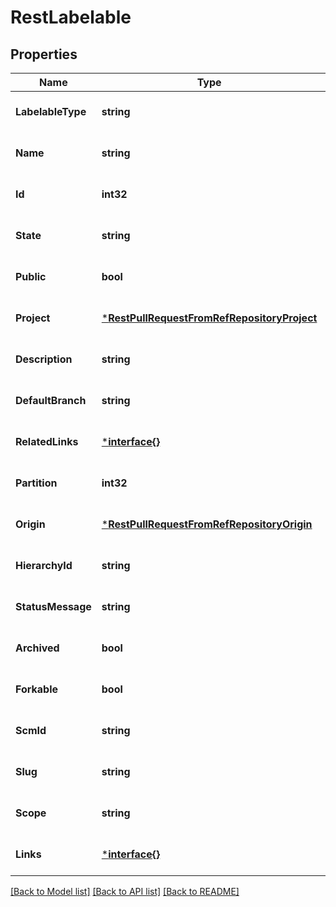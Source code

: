 # RestLabelable

## Properties
Name | Type | Description | Notes
------------ | ------------- | ------------- | -------------
**LabelableType** | **string** |  | [optional] [default to null]
**Name** | **string** |  | [optional] [default to null]
**Id** | **int32** |  | [optional] [default to null]
**State** | **string** |  | [optional] [default to null]
**Public** | **bool** |  | [optional] [default to null]
**Project** | [***RestPullRequestFromRefRepositoryProject**](RestPullRequest_fromRef_repository_project.md) |  | [optional] [default to null]
**Description** | **string** |  | [optional] [default to null]
**DefaultBranch** | **string** |  | [optional] [default to null]
**RelatedLinks** | [***interface{}**](interface{}.md) |  | [optional] [default to null]
**Partition** | **int32** |  | [optional] [default to null]
**Origin** | [***RestPullRequestFromRefRepositoryOrigin**](RestPullRequest_fromRef_repository_origin.md) |  | [optional] [default to null]
**HierarchyId** | **string** |  | [optional] [default to null]
**StatusMessage** | **string** |  | [optional] [default to null]
**Archived** | **bool** |  | [optional] [default to null]
**Forkable** | **bool** |  | [optional] [default to null]
**ScmId** | **string** |  | [optional] [default to null]
**Slug** | **string** |  | [optional] [default to null]
**Scope** | **string** |  | [optional] [default to null]
**Links** | [***interface{}**](interface{}.md) |  | [optional] [default to null]

[[Back to Model list]](../README.md#documentation-for-models) [[Back to API list]](../README.md#documentation-for-api-endpoints) [[Back to README]](../README.md)

